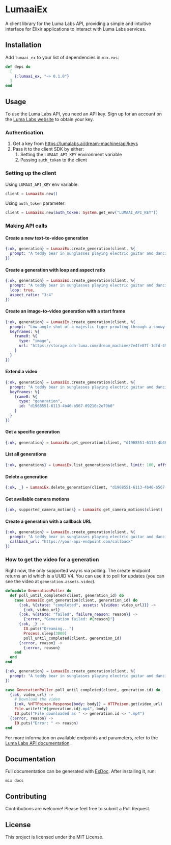 # LumaaiEx


A client library for the Luma Labs API, providing a simple and intuitive interface for Elixir applications to interact with Luma Labs services.

## Installation

Add `lumaai_ex` to your list of dependencies in `mix.exs`:

```elixir
def deps do
  [
    {:lumaai_ex, "~> 0.1.0"}
  ]
end
```

## Usage

To use the Luma Labs API, you need an API key. Sign up for an account on the [Luma Labs website](https://lumalabs.ai/) to obtain your key.

### Authentication

1. Get a key from https://lumalabs.ai/dream-machine/api/keys
2. Pass it to the client SDK by either:
   1. Setting the `LUMAAI_API_KEY` environment variable
   2. Passing `auth_token` to the client

### Setting up the client

Using `LUMAAI_API_KEY` env variable:

```elixir
client = LumaaiEx.new()
```

Using `auth_token` parameter:

```elixir
client = LumaaiEx.new(auth_token: System.get_env("LUMAAI_API_KEY"))
```

### Making API calls

#### Create a new text-to-video generation

```elixir
{:ok, generation} = LumaaiEx.create_generation(client, %{
  prompt: "A teddy bear in sunglasses playing electric guitar and dancing"
})
```

#### Create a generation with loop and aspect ratio

```elixir
{:ok, generation} = LumaaiEx.create_generation(client, %{
  prompt: "A teddy bear in sunglasses playing electric guitar and dancing",
  loop: true,
  aspect_ratio: "3:4"
})
```

#### Create an image-to-video generation with a start frame

```elixir
{:ok, generation} = LumaaiEx.create_generation(client, %{
  prompt: "Low-angle shot of a majestic tiger prowling through a snowy landscape, leaving paw prints on the white blanket",
  keyframes: %{
    frame0: %{
      type: "image",
      url: "https://storage.cdn-luma.com/dream_machine/7e4fe07f-1dfd-4921-bc97-4bcf5adea39a/video_0_thumb.jpg"
    }
  }
})
```

#### Extend a video

```elixir
{:ok, generation} = LumaaiEx.create_generation(client, %{
  prompt: "A teddy bear in sunglasses playing electric guitar and dancing",
  keyframes: %{
    frame0: %{
      type: "generation",
      id: "d1968551-6113-4b46-b567-09210c2e79b0"
    }
  }
})
```

#### Get a specific generation

```elixir
{:ok, generation} = LumaaiEx.get_generation(client, "d1968551-6113-4b46-b567-09210c2e79b0")
```

#### List all generations

```elixir
{:ok, generations} = LumaaiEx.list_generations(client, limit: 100, offset: 0)
```

#### Delete a generation

```elixir
{:ok, _} = LumaaiEx.delete_generation(client, "d1968551-6113-4b46-b567-09210c2e79b0")
```

#### Get available camera motions

```elixir
{:ok, supported_camera_motions} = LumaaiEx.get_camera_motions(client)
```

#### Create a generation with a callback URL

```elixir
{:ok, generation} = LumaaiEx.create_generation(client, %{
  prompt: "A teddy bear in sunglasses playing electric guitar and dancing",
  callback_url: "https://your-api-endpoint.com/callback"
})
```

### How to get the video for a generation

Right now, the only supported way is via polling. The create endpoint returns an id which is a UUID V4. You can use it to poll for updates (you can see the video at `generation.assets.video`).

```elixir
defmodule GenerationPoller do
  def poll_until_completed(client, generation_id) do
    case LumaaiEx.get_generation(client, generation_id) do
      {:ok, %{state: "completed", assets: %{video: video_url}}} ->
        {:ok, video_url}
      {:ok, %{state: "failed", failure_reason: reason}} ->
        {:error, "Generation failed: #{reason}"}
      {:ok, _} ->
        IO.puts("Dreaming...")
        Process.sleep(3000)
        poll_until_completed(client, generation_id)
      {:error, reason} ->
        {:error, reason}
    end
  end
end

{:ok, generation} = LumaaiEx.create_generation(client, %{
  prompt: "A teddy bear in sunglasses playing electric guitar and dancing"
})

case GenerationPoller.poll_until_completed(client, generation.id) do
  {:ok, video_url} ->
    # Download the video
    {:ok, %HTTPoison.Response{body: body}} = HTTPoison.get(video_url)
    File.write!("#{generation.id}.mp4", body)
    IO.puts("File downloaded as " <> generation.id <> ".mp4")
  {:error, reason} ->
    IO.puts("Error: " <> reason)
end
```

For more information on available endpoints and parameters, refer to the [Luma Labs API documentation](https://docs.lumalabs.ai/docs/api).

## Documentation

Full documentation can be generated with [ExDoc](https://github.com/elixir-lang/ex_doc). After installing it, run:

```
mix docs
```

## Contributing

Contributions are welcome! Please feel free to submit a Pull Request.

## License

This project is licensed under the MIT License.
